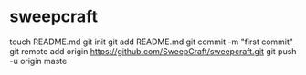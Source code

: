 sweepcraft
==========
touch README.md
git init
git add README.md
git commit -m "first commit"
git remote add origin https://github.com/SweepCraft/sweepcraft.git
git push -u origin maste
